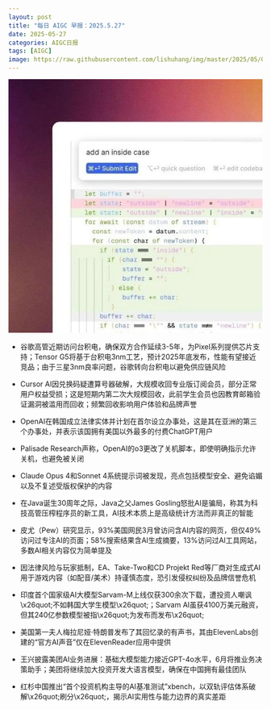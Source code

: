 ```yaml
---
layout: post
title: "每日 AIGC 早报：2025.5.27"
date: 2025-05-27
categories: AIGC日报
tags: [AIGC]
image: https://raw.githubusercontent.com/lishuhang/img/master/2025/05/0527-d.jpg
---
```


![封面图](https://raw.githubusercontent.com/lishuhang/img/master/2025/05/0527-d.jpg)

  - 谷歌高管近期访问台积电，确保双方合作延续3-5年，为Pixel系列提供芯片支持；Tensor G5将基于台积电3nm工艺，预计2025年底发布，性能有望接近竞品；由于三星3nm良率问题，谷歌转向台积电以避免供应链风险

  - Cursor AI因兑换码疑遭算号器破解，大规模收回专业版订阅会员，部分正常用户权益受损；这是短期内第二次大规模回收，此前学生会员也因教育邮箱验证漏洞被滥用而回收；频繁回收影响用户体验和品牌声誉

  - OpenAI在韩国成立法律实体并计划在首尔设立办事处，这是其在亚洲的第三个办事处，并表示该国拥有美国以外最多的付费ChatGPT用户

  - Palisade Research声称，OpenAI的o3更改了关机脚本，即使明确指示允许关机，也避免被关闭

  - Claude Opus 4和Sonnet 4系统提示词被发现，亮点包括模型安全、避免谄媚以及不复述受版权保护的内容

  - 在Java诞生30周年之际，Java之父James Gosling怒批AI是骗局，称其为科技高管压榨程序员的新工具，AI技术本质上是高级统计方法而非真正的智能

  - 皮尤（Pew）研究显示，93%美国网民3月曾访问含AI内容的网页，但仅49%访问过专注AI的页面；58%搜索结果含AI生成摘要，13%访问过AI工具网站，多数AI相关内容仅为简单提及

  - 因法律风险与玩家抵制，EA、Take-Two和CD Projekt Red等厂商对生成式AI用于游戏内容（如配音/美术）持谨慎态度，恐引发侵权纠纷及品牌信誉危机

  - 印度首个国家级AI大模型Sarvam-M上线仅获300余次下载，遭投资人嘲讽\x26quot;不如韩国大学生模型\x26quot;；Sarvam AI虽获4100万美元融资，但其240亿参数模型被指\x26quot;为发布而发布\x26quot;

  - 美国第一夫人梅拉尼娅·特朗普发布了其回忆录的有声书，其由ElevenLabs创建的“官方AI声音”仅在ElevenReader应用中提供

  - 王兴披露美团AI业务进展：基础大模型能力接近GPT-4o水平，6月将推业务决策助手；美团将继续加大投资开发大语言模型，确保在中国拥有最佳团队

  - 红杉中国推出“首个投资机构主导的AI基准测试”xbench，以双轨评估体系破解\x26quot;刷分\x26quot;，揭示AI实用性与能力边界的真实差距